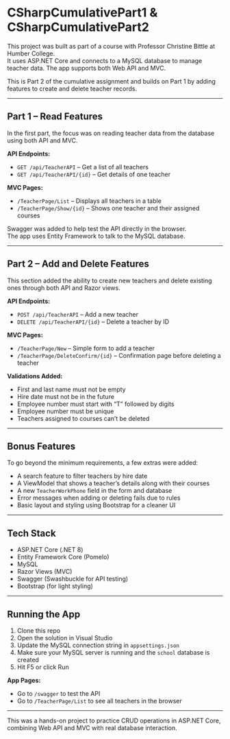 # CSharpCumulativePart1 & CSharpCumulativePart2

This project was built as part of a course with Professor Christine Bittle at Humber College.  
It uses ASP.NET Core and connects to a MySQL database to manage teacher data. The app supports both Web API and MVC.  

This is Part 2 of the cumulative assignment and builds on Part 1 by adding features to create and delete teacher records.

---

## Part 1 – Read Features

In the first part, the focus was on reading teacher data from the database using both API and MVC.

**API Endpoints:**
- `GET /api/TeacherAPI` – Get a list of all teachers
- `GET /api/TeacherAPI/{id}` – Get details of one teacher

**MVC Pages:**
- `/TeacherPage/List` – Displays all teachers in a table
- `/TeacherPage/Show/{id}` – Shows one teacher and their assigned courses

Swagger was added to help test the API directly in the browser.  
The app uses Entity Framework to talk to the MySQL database.

---

## Part 2 – Add and Delete Features

This section added the ability to create new teachers and delete existing ones through both API and Razor views.

**API Endpoints:**
- `POST /api/TeacherAPI` – Add a new teacher
- `DELETE /api/TeacherAPI/{id}` – Delete a teacher by ID

**MVC Pages:**
- `/TeacherPage/New` – Simple form to add a teacher
- `/TeacherPage/DeleteConfirm/{id}` – Confirmation page before deleting a teacher

**Validations Added:**
- First and last name must not be empty
- Hire date must not be in the future
- Employee number must start with “T” followed by digits
- Employee number must be unique
- Teachers assigned to courses can’t be deleted

---

## Bonus Features

To go beyond the minimum requirements, a few extras were added:
- A search feature to filter teachers by hire date
- A ViewModel that shows a teacher’s details along with their courses
- A new `TeacherWorkPhone` field in the form and database
- Error messages when adding or deleting fails due to rules
- Basic layout and styling using Bootstrap for a cleaner UI

---

## Tech Stack

- ASP.NET Core (.NET 8)
- Entity Framework Core (Pomelo)
- MySQL
- Razor Views (MVC)
- Swagger (Swashbuckle for API testing)
- Bootstrap (for light styling)

---

## Running the App

1. Clone this repo
2. Open the solution in Visual Studio
3. Update the MySQL connection string in `appsettings.json`
4. Make sure your MySQL server is running and the `school` database is created
5. Hit F5 or click Run

**App Pages:**
- Go to `/swagger` to test the API  
- Go to `/TeacherPage/List` to see all teachers in the browser

---

This was a hands-on project to practice CRUD operations in ASP.NET Core, combining Web API and MVC with real database interaction.
